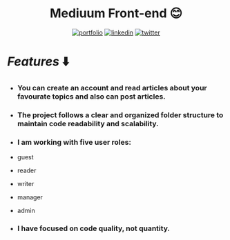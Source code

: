 # <div align="center">Mediuum Front-end 😊</div>

<div align="center">
  
  [![portfolio](https://img.shields.io/badge/my_portfolio-FFFF00?style=for-the-badge&logo=ko-fi&logoColor=black)](https://tahmid0111.github.io/Portfolio_Website_html5/)     [![linkedin](https://img.shields.io/badge/linkedin-0A66C2?style=for-the-badge&logo=linkedin&logoColor=white)](https://www.linkedin.com/in/tahmid-emam/)     [![twitter](https://img.shields.io/badge/twitter-1DA1F2?style=for-the-badge&logo=twitter&logoColor=white)](https://x.com/tahmid_emam)
  
</div>

# _Features_ ⬇️

- ### You can create an account and read articles about your favourate topics and also can post articles.

- ### The project follows a clear and organized folder structure to maintain code readability and scalability.

- ### I am working with five user roles:
- guest
- reader
- writer
- manager
- admin

- ### I have focused on code quality, not quantity.
